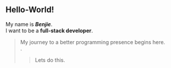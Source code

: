 
## Hello-World!

My name is ***Benjie***.  
I want to be a **full-stack developer**.  
>My journey to a better programming presence begins here.  
>  .
>> Lets do this.  
